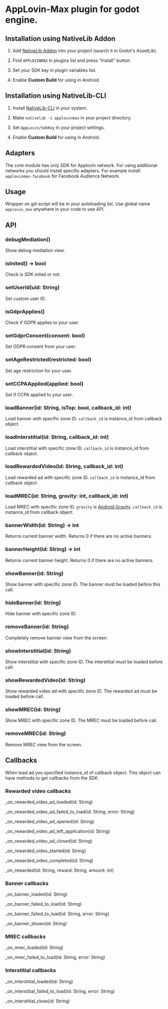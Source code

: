 # AppLovin-Max plugin for godot engine.

## Installation using NativeLib Addon

1. Add [NativeLib Addon](https://github.com/DrMoriarty/nativelib) into your project (search it in Godot's AssetLib).

2. Find `APPLOVINMAX` in plugins list and press "Install" button.

3. Set your SDK key in plugin variables list.

4. Enable **Custom Build** for using in Android.

## Installation using NativeLib-CLI

1. Install [NativeLib-CLI](https://github.com/DrMoriarty/nativelib-cli) in your system.

2. Make `nativelib -i applovinmax` in your project directory.

3. Set `AppLovin/SdkKey` in your project settings.

4. Enable **Custom Build** for using in Android.

## Adapters

The core module has only SDK for Applovin network. For using additional networks you should install specific adapters. For example install `applovinmax-facebook` for Facebook Audience Network. 

## Usage

Wrapper on gd-script will be in your autoloading list. Use global name `applovin_max` anywhere in your code to use API.

## API

### debugMediation()

Show debug mediation view.

### isInited() -> bool

Check is SDK inited or not.

### setUserId(uid: String)

Set custom user ID.

### isGdprApplies()

Check if GDPR applies to your user.

### setGdprConsent(consent: bool)

Set GDPR consent from your user.

### setAgeRestricted(restricted: bool)

Set age restriction for your user.

### setCCPAApplied(applied: bool)

Set if CCPA applied to your user.

### loadBanner(id: String, isTop: bool, callback_id: int)

Load banner with specific zone ID. `callback_id` is instance_id from callback object.

### loadInterstitial(id: String, callback_id: int)

Load interstitial with specific zone ID. `callback_id` is instance_id from callback object.

### loadRewardedVideo(id: String, callback_id: int)

Load rewarded ad with specific zone ID. `callback_id` is instance_id from callback object.

### loadMREC(id: String, gravity: int, callback_id: int)

Load MREC with specific zone ID. `gravity` is [Android Gravity](https://developer.android.com/reference/android/view/Gravity). `callback_id` is instance_id from callback object.

### bannerWidth(id: String) -> int

Returns current banner width. Returns 0 if there are no active banners.

### bannerHeight(id: String) -> int

Returns current banner height. Returns 0 if there are no active banners.

### showBanner(id: String)

Show banner with specific zone ID. The banner must be loaded before this call.

### hideBanner(id: String)

Hide banner with specific zone ID.

### removeBanner(id: String)

Completely remove banner view from the screen.

### showInterstitial(id: String)

Show interstitial with specific zone ID. The interstitial must be loaded before call.

### showRewardedVideo(id: String)

Show rewarded video ad with specific zone ID. The rewarded ad must be loaded before call.

### showMREC(id: String)

Show MREC with specific zone ID. The MREC must be loaded before call.

### removeMREC(id: String)

Remove MREC view from the screen.

## Callbacks

When load ad you specified instance_id of callback object. This object can have methods to get callbacks from the SDK.

### Rewarded video callbacks

_on_rewarded_video_ad_loaded(id: String)

_on_rewarded_video_ad_failed_to_load(id: String, error: String)

_on_rewarded_video_ad_opened(id: String)

_on_rewarded_video_ad_left_application(id: String)

_on_rewarded_video_ad_closed(id: String)

_on_rewarded_video_started(id: String)

_on_rewarded_video_completed(id: String)

_on_rewarded(id: String, reward: String, amount: int)

### Banner callbacks

_on_banner_loaded(id: String)

_on_banner_failed_to_load(id: String)

_on_banner_failed_to_load(id: String, error: String)

_on_banner_shown(id: String)

### MREC callbacks

_on_mrec_loaded(id: String)

_on_mrec_failed_to_load(id: String, error: String)

### Interstitial callbacks

_on_interstitial_loaded(id: String)

_on_interstitial_failed_to_load(id: String, error: String)

_on_interstitial_close(id: String)

